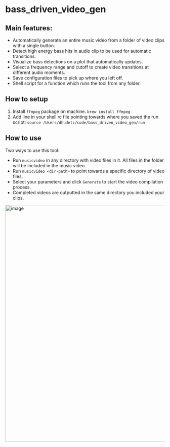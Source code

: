 # bass_driven_video_gen
## Main features:
* Automatically generate an entire music video from a folder of video clips with a single button.
* Detect high energy bass hits in audio clip to be used for automatic transitions.
* Visualize bass detections on a plot that automatically updates.
* Select a frequency range and cutoff to create video transitions at different audio moments.
* Save configuration files to pick up where you left off.
* Shell script for a function which runs the tool from any folder.

## How to setup
1. Install `ffmpeg` package on machine. `brew install ffmpeg`
2. Add line in your shell rc file pointing towards where you saved the run script: `source /Users/dhudetz/code/bass_driven_video_gen/run`

## How to use
Two ways to use this tool:
* Run `musicvideo` in any directory with video files in it. All files in the folder will be included in the music video.
* Run `musicvideo <dir-path>` to point towards a specific directory of video files.
* Select your parameters and click `Generate` to start the video compilation process.
* Completed videos are outputted in the same directory you included your clips.
  
 <img width="1035" height="747" alt="image" src="https://github.com/user-attachments/assets/e96a8ae1-9063-4f95-84b2-1309c1384fc6" />
